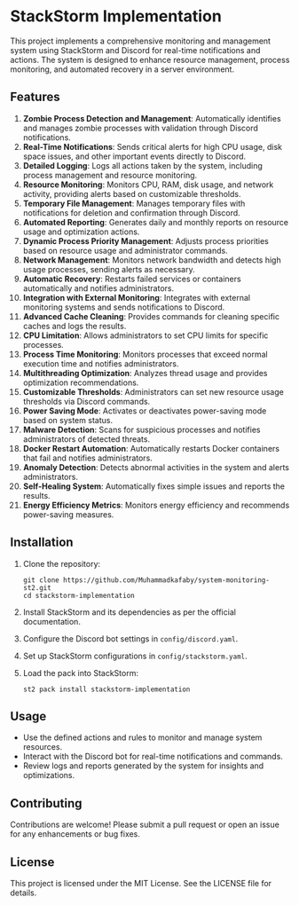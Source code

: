 # StackStorm Implementation

This project implements a comprehensive monitoring and management system using StackStorm and Discord for real-time notifications and actions. The system is designed to enhance resource management, process monitoring, and automated recovery in a server environment.

## Features

1. **Zombie Process Detection and Management**: Automatically identifies and manages zombie processes with validation through Discord notifications.
2. **Real-Time Notifications**: Sends critical alerts for high CPU usage, disk space issues, and other important events directly to Discord.
3. **Detailed Logging**: Logs all actions taken by the system, including process management and resource monitoring.
4. **Resource Monitoring**: Monitors CPU, RAM, disk usage, and network activity, providing alerts based on customizable thresholds.
5. **Temporary File Management**: Manages temporary files with notifications for deletion and confirmation through Discord.
6. **Automated Reporting**: Generates daily and monthly reports on resource usage and optimization actions.
7. **Dynamic Process Priority Management**: Adjusts process priorities based on resource usage and administrator commands.
8. **Network Management**: Monitors network bandwidth and detects high usage processes, sending alerts as necessary.
9. **Automatic Recovery**: Restarts failed services or containers automatically and notifies administrators.
10. **Integration with External Monitoring**: Integrates with external monitoring systems and sends notifications to Discord.
11. **Advanced Cache Cleaning**: Provides commands for cleaning specific caches and logs the results.
12. **CPU Limitation**: Allows administrators to set CPU limits for specific processes.
13. **Process Time Monitoring**: Monitors processes that exceed normal execution time and notifies administrators.
14. **Multithreading Optimization**: Analyzes thread usage and provides optimization recommendations.
15. **Customizable Thresholds**: Administrators can set new resource usage thresholds via Discord commands.
16. **Power Saving Mode**: Activates or deactivates power-saving mode based on system status.
17. **Malware Detection**: Scans for suspicious processes and notifies administrators of detected threats.
18. **Docker Restart Automation**: Automatically restarts Docker containers that fail and notifies administrators.
19. **Anomaly Detection**: Detects abnormal activities in the system and alerts administrators.
20. **Self-Healing System**: Automatically fixes simple issues and reports the results.
21. **Energy Efficiency Metrics**: Monitors energy efficiency and recommends power-saving measures.

## Installation

1. Clone the repository:

   ```
   git clone https://github.com/Muhammadkafaby/system-monitoring-st2.git
   cd stackstorm-implementation
   ```

2. Install StackStorm and its dependencies as per the official documentation.

3. Configure the Discord bot settings in `config/discord.yaml`.

4. Set up StackStorm configurations in `config/stackstorm.yaml`.

5. Load the pack into StackStorm:
   ```
   st2 pack install stackstorm-implementation
   ```

## Usage

- Use the defined actions and rules to monitor and manage system resources.
- Interact with the Discord bot for real-time notifications and commands.
- Review logs and reports generated by the system for insights and optimizations.

## Contributing

Contributions are welcome! Please submit a pull request or open an issue for any enhancements or bug fixes.

## License

This project is licensed under the MIT License. See the LICENSE file for details.
